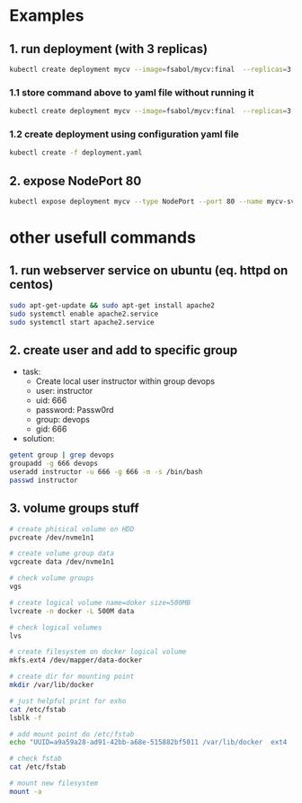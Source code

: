 # Examples

## 1. run deployment (with 3 replicas)
```bash
kubectl create deployment mycv --image=fsabol/mycv:final  --replicas=3
```

### 1.1 store command above to yaml file without running it
```bash
kubectl create deployment mycv --image=fsabol/mycv:final  --replicas=3 -o yaml --dry-run=client > deployment.yaml
```

### 1.2 create deployment using configuration yaml file
```bash
kubectl create -f deployment.yaml
```

## 2. expose NodePort 80
```bash
kubectl expose deployment mycv --type NodePort --port 80 --name mycv-svc
```

# other usefull commands

## 1. run webserver service on ubuntu (eq. httpd on centos)
```bash
sudo apt-get-update && sudo apt-get install apache2
sudo systemctl enable apache2.service
sudo systemctl start apache2.service
```

## 2. create user and add to specific group
* task:
  * Create local user instructor within group devops
  * user: instructor
  * uid: 666
  * password: Passw0rd
  * group: devops
  * gid: 666
* solution:
```bash
getent group | grep devops
groupadd -g 666 devops
useradd instructor -u 666 -g 666 -m -s /bin/bash
passwd instructor
```
## 3. volume groups stuff
```bash
# create phisical volume on HDD
pvcreate /dev/nvme1n1

# create volume group data
vgcreate data /dev/nvme1n1

# check volume groups
vgs

# create logical volume name=doker size=500MB
lvcreate -n docker -L 500M data

# check logical volumes
lvs

# create filesystem on docker logical volume
mkfs.ext4 /dev/mapper/data-docker

# create dir for mounting point
mkdir /var/lib/docker

# just helpful print for exho
cat /etc/fstab
lsblk -f

# add mount point do /etc/fstab
echo "UUID=a9a59a28-ad91-42bb-a68e-515882bf5011 /var/lib/docker  ext4  defaults  0 0" >> /etc/fstab

# check fstab
cat /etc/fstab

# mount new filesystem
mount -a
```
